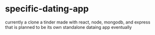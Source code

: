 # specific-dating-app

currently a clone a tinder made with react, node, mongodb, and express that is planned to be its own standalone dataing app eventually
